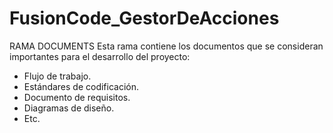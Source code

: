 # FusionCode_GestorDeAcciones

RAMA DOCUMENTS
Esta rama contiene los documentos que se consideran importantes para el desarrollo del proyecto:
- Flujo de trabajo.
- Estándares de codificación.
- Documento de requisitos.
- Diagramas de diseño.
- Etc.
